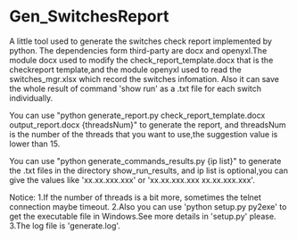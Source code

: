 Gen_SwitchesReport
==================

A little tool used to generate the switches check report implemented by python.
The dependencies form third-party are docx and openyxl.The module docx used to modify the check_report_template.docx that is the checkreport template,and the module openyxl used to read the switches_mgr.xlsx which record the switches infomation.
Also it can save the whole result of command 'show run' as a .txt file for each switch individually.

You can use "python generate_report.py check_report_template.docx output_report.docx {threadsNum}" to generate the report,
and threadsNum is the number of the threads that you want to use,the suggestion value is lower than 15.

You can use "python generate_commands_results.py {ip list}" to generate the .txt files in the directory show_run_results,
and ip list is optional,you can give the values like 'xx.xx.xxx.xxx' or 'xx.xx.xxx.xxx xx.xx.xxx.xxx'.

Notice:
1.If the number of threads is a bit more, sometimes the telnet connection maybe timeout.
2.Also you can use 'python setup.py py2exe' to get the executable file in Windows.See more details in 'setup.py' please.
3.The log file is 'generate.log'.
